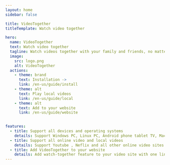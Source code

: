 ```yaml
---
layout: home
sidebar: false

title: VideoTogether
titleTemplate: Watch video together

hero:
  name: VideoTogether
  text: Watch video together
  tagline: Watch videos together with your family and friends, no matter how far away
  image:
    src: logo.png
    alt: VideoTogether
  actions:
    - theme: brand
      text: Installation ->
      link: /en-us/guide/install
    - theme: alt
      text: Play local videos
      link: /en-us/guide/local
    - theme: alt
      text: Add to your website
      link: /en-us/guide/website
    

features:
  - title: Support all devices and operating systems
    details: Support Windows PC, Linux PC, Android phone tablet TV, Mac, iPhone, iPad. Through Airplay, even Apple TV can also be perfectly supported.
  - title: Support all online video and local videos
    details: Support Youtube , Neflix and all other online video sites. Local videos played through the browser can also be synced
  - title: Add VideoTogether to your website
    details: Add watch-together feature to your video site with one line code
---
```



<!-- <script setup>
import Language from './.vitepress/components/Language.vue'
</script>
<Language /> -->

<script setup>
import Language from './.vitepress/components/Language.vue'
</script>
<Language />

